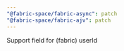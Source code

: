 ```yaml
---
"@fabric-space/fabric-async": patch
"@fabric-space/fabric-ajv": patch
---
```


Support field for (fabric) userId

